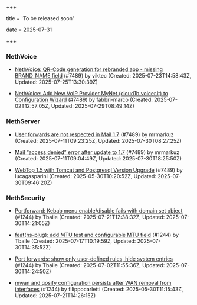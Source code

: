 +++

title = 'To be released soon'

date = 2025-07-31

+++

### NethVoice

- [NethVoice: QR-Code generation for rebranded app - missing BRAND_NAME field](https://github.com/NethServer/dev/issues/7568) (#7489) by viktec (Created: 2025-07-23T14:58:43Z, Updated: 2025-07-25T13:30:39Z)

- [NethVoice: Add New VoIP Provider MyNet (cloud1b.voicer.it) to Configuration Wizard](https://github.com/NethServer/dev/issues/7540) (#7489) by fabbri-marco (Created: 2025-07-02T12:57:05Z, Updated: 2025-07-29T08:49:14Z)

### NethServer

- [User forwards are not respected in Mail 1.7](https://github.com/NethServer/dev/issues/7553) (#7489) by mrmarkuz (Created: 2025-07-11T09:23:25Z, Updated: 2025-07-30T08:27:25Z)

- [Mail “access denied” error after update to 1.7](https://github.com/NethServer/dev/issues/7552) (#7489) by mrmarkuz (Created: 2025-07-11T09:04:49Z, Updated: 2025-07-30T18:25:50Z)

- [WebTop 1.5 with Tomcat and Postgresql Version Upgrade](https://github.com/NethServer/dev/issues/7489) (#7489) by lucagasparini (Created: 2025-05-30T10:20:52Z, Updated: 2025-07-30T09:46:20Z)

### NethSecurity

- [Portforward: Kebab menu enable/disable fails with domain set object](https://github.com/NethServer/nethsecurity/issues/1312) (#1244) by Tbaile (Created: 2025-07-21T12:38:32Z, Updated: 2025-07-30T14:21:05Z)

- [feat(ns-plug): add MTU test and configurable MTU field](https://github.com/NethServer/nethsecurity/issues/1310) (#1244) by Tbaile (Created: 2025-07-17T10:19:59Z, Updated: 2025-07-30T14:35:52Z)

- [Port forwards: show only user-defined rules, hide system entries](https://github.com/NethServer/nethsecurity/issues/1286) (#1244) by Tbaile (Created: 2025-07-02T11:55:36Z, Updated: 2025-07-30T14:24:50Z)

- [mwan and qosify configuration persists after WAN removal from interfaces](https://github.com/NethServer/nethsecurity/issues/1244) (#1244) by filippocarletti (Created: 2025-05-30T11:15:43Z, Updated: 2025-07-21T14:26:15Z)

